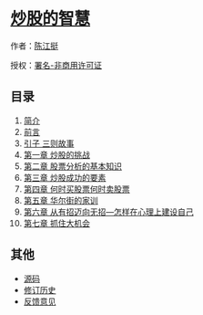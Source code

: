 # [炒股的智慧]()

作者：[陈江挺](https://book.douban.com/subject/1182173/)

授权：<a rel="license" href="http://creativecommons.org/licenses/by-nc/4.0/">署名-非商用许可证</a>

## 目录
1. [简介](#README)
1. [前言](#docs/preface)
1. [引子 三则故事](#docs/introduction)
1. [第一章 炒股的挑战](#docs/the-challenge-of-trading-stocks)
1. [第二章 股票分析的基本知识](#docs/basic-knowledge-of-stock-analysis)
1. [第三章 炒股成功的要素](#docs/elements-of-success)
1. [第四章 何时买股票何时卖股票](#docs/when-to-buy-stocks-and-when-to-sell)
1. [第五章 华尔街的家训](#docs/wall-street-family-motto)
1. [第六章 从有招迈向无招—怎样在心理上建设自己](#docs/moving-from-trick-to-no-trick)
1. [第七章 抓住大机会](#docs/seizing-big-opportunities)


## 其他
- [源码](https://github.com/codeyu/the-wisdom-of-trade-stocks)
- [修订历史](https://github.com/codeyu/the-wisdom-of-trade-stocks/commits/master)
- [反馈意见](https://github.com/codeyu/the-wisdom-of-trade-stocks/issues)
